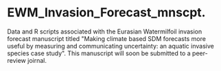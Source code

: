 # EWM_Invasion_Forecast_mnscpt.
Data and R scripts associated with the Eurasian Watermilfoil invasion forecast manuscript titled "Making climate based SDM forecasts more useful
by measuring and communicating uncertainty: an aquatic invasive species case study". This manuscript will soon be submitted to a peer-review joirnal.

